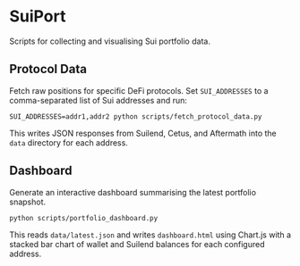 # SuiPort

Scripts for collecting and visualising Sui portfolio data.

## Protocol Data

Fetch raw positions for specific DeFi protocols. Set `SUI_ADDRESSES` to a
comma-separated list of Sui addresses and run:

```
SUI_ADDRESSES=addr1,addr2 python scripts/fetch_protocol_data.py
```

This writes JSON responses from Suilend, Cetus, and Aftermath into the `data`
directory for each address.

## Dashboard

Generate an interactive dashboard summarising the latest portfolio snapshot.

```
python scripts/portfolio_dashboard.py
```

This reads `data/latest.json` and writes `dashboard.html` using Chart.js with a
stacked bar chart of wallet and Suilend balances for each configured address.
